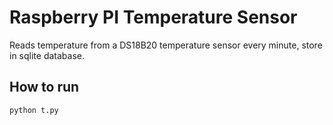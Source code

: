 # Raspberry PI Temperature Sensor

Reads temperature from a DS18B20 temperature sensor every minute, store in sqlite database.

## How to run
`python t.py`

